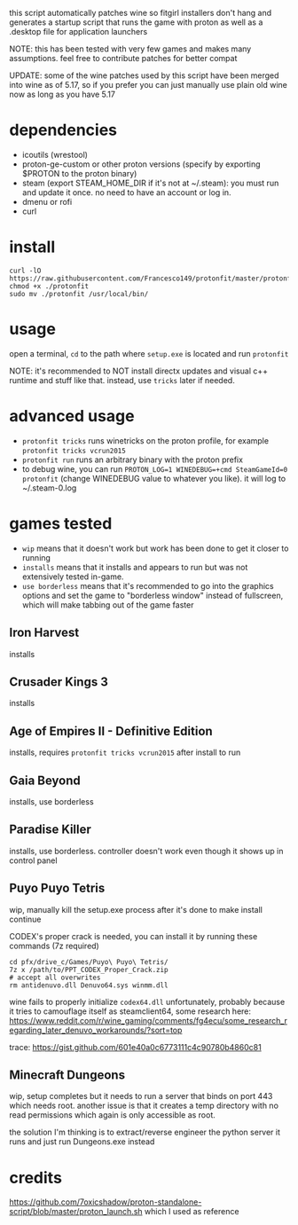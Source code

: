 this script automatically patches wine so fitgirl installers don't hang and generates a startup
script that runs the game with proton as well as a .desktop file for application launchers

NOTE: this has been tested with very few games and makes many assumptions. feel free to contribute
patches for better compat

UPDATE: some of the wine patches used by this script have been merged into wine as of 5.17, so
if you prefer you can just manually use plain old wine now as long as you have 5.17

# dependencies
* icoutils (wrestool)
* proton-ge-custom or other proton versions (specify by exporting $PROTON to the proton binary)
* steam (export STEAM_HOME_DIR if it's not at ~/.steam): you must run and update it once. no need
  to have an account or log in.
* dmenu or rofi
* curl

# install
```
curl -lO https://raw.githubusercontent.com/Francesco149/protonfit/master/protonfit
chmod +x ./protonfit
sudo mv ./protonfit /usr/local/bin/
```

# usage
open a terminal, `cd` to the path where `setup.exe` is located and run `protonfit`

NOTE: it's recommended to NOT install directx updates and visual c++ runtime and stuff like that.
      instead, use `tricks` later if needed.

# advanced usage
* `protonfit tricks` runs winetricks on the proton profile, for example
  `protonfit tricks vcrun2015`
* `protonfit run` runs an arbitrary binary with the proton prefix
* to debug wine, you can run `PROTON_LOG=1 WINEDEBUG=+cmd SteamGameId=0 protonfit`
  (change WINEDEBUG value to whatever you like). it will log to ~/.steam-0.log

# games tested
* `wip` means that it doesn't work but work has been done to get it closer to running
* `installs` means that it installs and appears to run but was not extensively tested in-game.
* `use borderless` means that it's recommended to go into the graphics options and set the game
to "borderless window" instead of fullscreen, which will make tabbing out of the game faster

## Iron Harvest
installs

## Crusader Kings 3
installs

## Age of Empires II - Definitive Edition
installs, requires `protonfit tricks vcrun2015` after install to run

## Gaia Beyond
installs, use borderless

## Paradise Killer
installs, use borderless. controller doesn't work even though it shows up in control panel

## Puyo Puyo Tetris
wip, manually kill the setup.exe process after it's done to make install continue

CODEX's proper crack is needed, you can install it by running these commands (7z required)

    cd pfx/drive_c/Games/Puyo\ Puyo\ Tetris/
    7z x /path/to/PPT_CODEX_Proper_Crack.zip
    # accept all overwrites
    rm antidenuvo.dll Denuvo64.sys winmm.dll

wine fails to properly initialize `codex64.dll` unfortunately, probably because it tries to
camouflage itself as steamclient64, some research here: https://www.reddit.com/r/wine_gaming/comments/fg4ecu/some_research_regarding_later_denuvo_workarounds/?sort=top

trace: https://gist.github.com/601e40a0c6773111c4c90780b4860c81

## Minecraft Dungeons
wip, setup completes but it needs to run a server that binds on port 443 which needs root. another
issue is that it creates a temp directory with no read permissions which again is only accessible
as root.

the solution I'm thinking is to extract/reverse engineer the python server it runs and just run
Dungeons.exe instead

# credits
https://github.com/7oxicshadow/proton-standalone-script/blob/master/proton_launch.sh
which I used as reference
